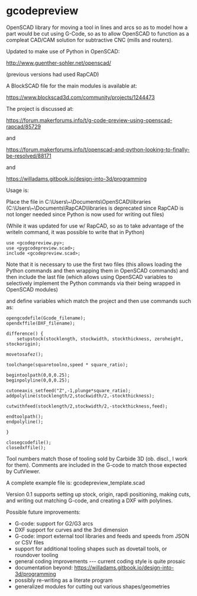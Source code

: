 # gcodepreview
OpenSCAD library for moving a tool in lines and arcs so as to model how a part would be cut using G-Code, so as to allow OpenSCAD to function as a compleat CAD/CAM solution for subtractive CNC (mills and routers).

Updated to make use of Python in OpenSCAD:

http://www.guenther-sohler.net/openscad/

(previous versions had used RapCAD)

A BlockSCAD file for the main modules is available at:

https://www.blockscad3d.com/community/projects/1244473

The project is discussed at:

https://forum.makerforums.info/t/g-code-preview-using-openscad-rapcad/85729 

and

https://forum.makerforums.info/t/openscad-and-python-looking-to-finally-be-resolved/88171

and

https://willadams.gitbook.io/design-into-3d/programming

Usage is:

Place the file in C:\Users\\\~\Documents\OpenSCAD\libraries (C:\Users\\\~\Documents\RapCAD\libraries is deprecated since RapCAD is not longer needed since Python is now used for writing out files)

(While it was updated for use w/ RapCAD, so as to take advantage of the writeln command, it was possible to write that in Python)

    use <gcodepreview.py>;
    use <pygcodepreview.scad>;
    include <gcodepreview.scad>;

Note that it is necessary to use the first two files (this allows loading the Python commands and then wrapping them in OpenSCAD commands) and then include the last file (which allows using OpenSCAD variables to selectively implement the Python commands via their being wrapped in OpenSCAD modules)

and define variables which match the project and then use commands such as:

    opengcodefile(Gcode_filename);
    opendxffile(DXF_filename);
    
    difference() {
        setupstock(stocklength, stockwidth, stockthickness, zeroheight, stockorigin);
    
    movetosafez();
    
    toolchange(squaretoolno,speed * square_ratio);
    
    begintoolpath(0,0,0.25);
    beginpolyline(0,0,0.25);

    cutoneaxis_setfeed("Z",-1,plunge*square_ratio);
    addpolyline(stocklength/2,stockwidth/2,-stockthickness);
    
    cutwithfeed(stocklength/2,stockwidth/2,-stockthickness,feed);
    
    endtoolpath();
    endpolyline();
    
    }
    
    closegcodefile();
    closedxffile();

Tool numbers match those of tooling sold by Carbide 3D (ob. discl., I work for them). Comments are included in the G-code to match those expected by CutViewer.

A complete example file is: gcodepreview_template.scad

Version 0.1 supports setting up stock, origin, rapdi positioning, making cuts, and writing out matching G-code, and creating a DXF with polylines.

Possible future improvements:

 - G-code: support for G2/G3 arcs
 - DXF support for curves and the 3rd dimension
 - G-code: import external tool libraries and feeds and speeds from JSON or CSV files
 - support for additional tooling shapes such as dovetail tools, or roundover tooling
 - general coding improvements --- current coding style is quite prosaic
 - documentation beyond: https://willadams.gitbook.io/design-into-3d/programming
 - possibly re-writing as a literate program
 - generalized modules for cutting out various shapes/geometries
